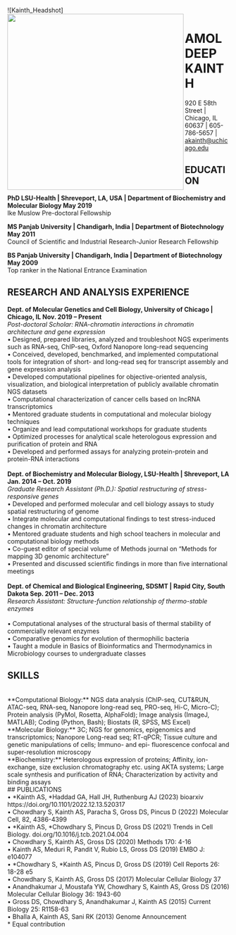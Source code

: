 ![Kainth_Headshot]
<img align="left" width="400" src="[https://github.com/kainth-amoldeep/kainth-amoldeep.github.io/assets/66103719/7582cb33-4735-45f9-9034-09a624cb1c91]">
# AMOLDEEP KAINTH
920 E 58th Street | Chicago, IL 60637 | 605-786-5657 | akainth@uchicago.edu

## EDUCATION

**PhD	LSU-Health | Shreveport, LA, USA | Department of Biochemistry and Molecular Biology	May 2019**
	<br/> Ike Muslow Pre-doctoral Fellowship

**MS	Panjab University | Chandigarh, India | Department of Biotechnology	May 2011**
	<br/> Council of Scientific and Industrial Research-Junior Research Fellowship

**BS	Panjab University | Chandigarh, India | Department of Biotechnology	May 2009**
	<br/> Top ranker in the National Entrance Examination	

## RESEARCH AND ANALYSIS EXPERIENCE	

**Dept. of Molecular Genetics and Cell Biology, University of Chicago | Chicago, IL	Nov. 2019 – Present**
<br/> *Post-doctoral Scholar: RNA-chromatin interactions in chromatin architecture and gene expression*
<br/> •	Designed, prepared libraries, analyzed and troubleshoot NGS experiments such as RNA-seq, ChIP-seq, Oxford Nanopore long-read sequencing
<br/> •	Conceived, developed, benchmarked, and implemented computational tools for integration of short- and long-read seq for transcript assembly and gene expression analysis
<br/> •	Developed computational pipelines for objective-oriented analysis, visualization, and biological interpretation of publicly available chromatin NGS datasets
<br/> •	Computational characterization of cancer cells based on lncRNA transcriptomics
<br/> •	Mentored graduate students in computational and molecular biology techniques
<br/> •	Organize and lead computational workshops for graduate students
<br/> •	Optimized processes for analytical scale heterologous expression and purification of protein and RNA
<br/> •	Developed and performed assays for analyzing protein-protein and protein-RNA interactions
<br/>
<br/>**Dept. of Biochemistry and Molecular Biology, LSU-Health | Shreveport, LA	Jan. 2014 – Oct. 2019**
<br/> *Graduate Research Assistant (Ph.D.): Spatial restructuring of stress-responsive genes*
<br/> •	Developed and performed molecular and cell biology assays to study spatial restructuring of genome
<br/> •	Integrate molecular and computational findings to test stress-induced changes in chromatin architecture
<br/> •	Mentored graduate students and high school teachers in molecular and computational biology methods
<br/> •	Co-guest editor of special volume of Methods journal on “Methods for mapping 3D genomic architecture”
<br/> •	Presented and discussed scientific findings in more than five international meetings
<br/>
<br/>**Dept. of Chemical and Biological Engineering, SDSMT | Rapid City, South Dakota	Sep. 2011 – Dec. 2013**
<br/> *Research Assistant: Structure-function relationship of thermo-stable enzymes*  
<br/> •	Computational analyses of the structural basis of thermal stability of commercially relevant enzymes
<br/> •	Comparative genomics for evolution of thermophilic bacteria
<br/> •	Taught a module in Basics of Bioinformatics and Thermodynamics in Microbiology courses to undergraduate classes
<br/>
## SKILLS
<br/>
**Computational Biology:** NGS data analysis (ChIP-seq, CUT&RUN, ATAC-seq, RNA-seq, Nanopore long-read seq, PRO-seq, Hi-C, Micro-C); Protein analysis (PyMol, Rosetta, AlphaFold); Image analysis (ImageJ, MATLAB); Coding (Python, Bash); Biostats (R, SPSS, MS Excel)
<br/> **Molecular Biology:** 3C; NGS for genomics, epigenomics and transcriptomics; Nanopore Long-read seq; RT-qPCR; Tissue culture and genetic manipulations of cells; Immuno- and epi- fluorescence confocal and super-resolution microscopy
<br/> **Biochemistry:** Heterologous expression of proteins; Affinity, ion-exchange, size exclusion chromatography etc. using AKTA systems; Large scale synthesis and purification of RNA; Characterization by activity and binding assays
<br/>
## PUBLICATIONS
<br/> •	*Kainth AS, *Haddad GA, Hall JH, Ruthenburg AJ (2023) bioarxiv https://doi.org/10.1101/2022.12.13.520317
<br/> •	Chowdhary S, Kainth AS, Paracha S, Gross DS, Pincus D (2022) Molecular Cell, 82, 4386-4399
<br/> •	*Kainth AS, *Chowdhary S, Pincus D, Gross DS (2021) Trends in Cell Biology. doi.org/10.1016/j.tcb.2021.04.004
<br/> •	Chowdhary S, Kainth AS, Gross DS (2020) Methods 170: 4-16
<br/> •	Kainth AS, Meduri R, Pandit V, Rubio LS, Gross DS (2019) EMBO J: e104077
<br/> •	*Chowdhary S, *Kainth AS, Pincus D, Gross DS (2019) Cell Reports 26: 18-28 e5
<br/> •	Chowdhary S, Kainth AS, Gross DS (2017) Molecular Cellular Biology 37
<br/> •	Anandhakumar J, Moustafa YW, Chowdhary S, Kainth AS, Gross DS (2016) Molecular Cellular Biology 36: 1943-60
<br/> •	Gross DS, Chowdhary S, Anandhakumar J, Kainth AS (2015) Current Biology 25: R1158-63
<br/> •	Bhalla A, Kainth AS, Sani RK (2013) Genome Announcement 
<br/> * Equal contribution

